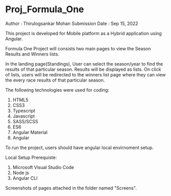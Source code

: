 # Proj_Formula_One
Author : Thirulogsankar Mohan
Submission Date : Sep 15, 2022


This project is developed for Mobile platform as a Hybrid application using Angular.

Formula One Project will consists two main pages to view the Season Results and Winners lists.

In the landing page(Standings), User can select the season/year to find the results of that particular season. Results will be displayed as lists. On click of lists, users will be redirected to the winners list page where they can view the every race results of that particular season.

The following technologies were used for coding:

1. HTML5
2. CSS3
3. Typescript
4. Javascript
5. SASS/SCSS
6. ES6
7. Angular Material
8. Angular

To run the project, users should have angular local envirnoment setup.

Local Setup Prerequiste:

1. Microsoft Visual Studio Code
2. Node js
3. Angular CLI

Screenshots of pages attached in the folder named "Screens". 